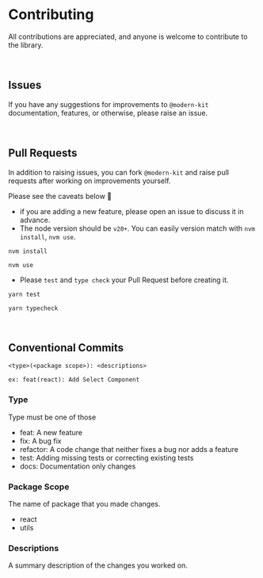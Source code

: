 # Contributing
All contributions are appreciated, and anyone is welcome to contribute to the library.

<br />

## Issues
If you have any suggestions for improvements to `@modern-kit` documentation, features, or otherwise, please raise an issue.

<br />

## Pull Requests
In addition to raising issues, you can fork `@modern-kit` and raise pull requests after working on improvements yourself.

Please see the caveats below 🙏
- if you are adding a new feature, please open an issue to discuss it in advance.
- The node version should be `v20+`. You can easily version match with `nvm install`, `nvm use`.
```shell
nvm install
```
```shell
nvm use
```
- Please `test` and `type check` your Pull Request before creating it.

```shell
yarn test
```
```shell
yarn typecheck
```

<br />

## Conventional Commits

```
<type>(<package scope>): <descriptions>

ex: feat(react): Add Select Component
```

### Type
Type must be one of those
- feat: A new feature
- fix: A bug fix
- refactor: A code change that neither fixes a bug nor adds a feature
- test: Adding missing tests or correcting existing tests
- docs: Documentation only changes

### Package Scope
The name of package that you made changes.
- react
- utils

### Descriptions
A summary description of the changes you worked on.

<br />